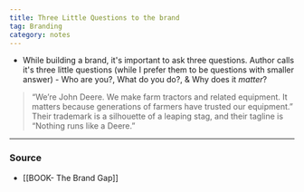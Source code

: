 ```yaml
---
title: Three Little Questions to the brand
tag: Branding 
category: notes
---
```


- While building a brand, it's important to ask three questions. Author calls it's three little questions (while I prefer them to be questions with smaller answer) - Who are you?, What do you do?, & Why does it _matter_?

> “We’re John Deere. We make farm tractors and related equipment. It matters because generations of farmers have trusted our equipment.” Their trademark is a silhouette of a leaping stag, and their tagline is “Nothing runs like a Deere.”

--- 
### Source
- [[BOOK- The Brand Gap]]